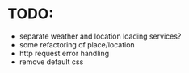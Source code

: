 TODO:
=====

* separate weather and location loading services?
* some refactoring of place/location
* http request error handling
* remove default css